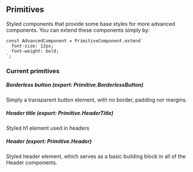 ## Primitives

Styled components that provide some base styles for more advanced
components. You can extend these components simply by:

```
const AdvancedComponent = PrimitiveComponent.extend`
  font-size: 12px;
  font-weight: bold;
`;
```

### Current primitives

##### Borderless button (export: Primitive.BorderlessButton)
Simply a transparent button element, with no border, padding nor margins.

##### Header title (export: Primitive.HeaderTitle)
Styled h1 element used in headers

##### Header (export: Primitive.Header)
Styled header element, which serves as a basic building block
in all of the Header components.